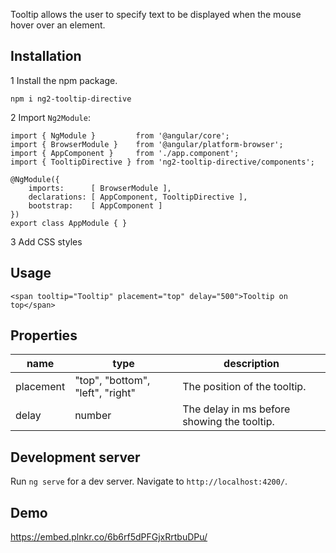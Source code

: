 Tooltip allows the user to specify text to be displayed when the mouse hover over an element.

## Installation

1 Install the npm package.

    npm i ng2-tooltip-directive
        
2 Import `Ng2Module`:

    import { NgModule }         from '@angular/core';
    import { BrowserModule }    from '@angular/platform-browser';
    import { AppComponent }     from './app.component';
    import { TooltipDirective } from 'ng2-tooltip-directive/components';
     
    @NgModule({
        imports:      [ BrowserModule ],
        declarations: [ AppComponent, TooltipDirective ],
        bootstrap:    [ AppComponent ]
    })
    export class AppModule { } 

3 Add CSS styles

## Usage
    
    <span tooltip="Tooltip" placement="top" delay="500">Tooltip on top</span>

## Properties

| name             | type                                | description                                 |
|------------------|-------------------------------------|---------------------------------------------|
| placement        | "top", "bottom", "left", "right"    | The position of the tooltip.                |
| delay            | number                              | The delay in ms before showing the tooltip. |

## Development server
Run `ng serve` for a dev server. Navigate to `http://localhost:4200/`.

## Demo
https://embed.plnkr.co/6b6rf5dPFGjxRrtbuDPu/
